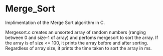 # Merge_Sort

Implimentation of the Merge Sort algorithm in C. 

Mergesort.c creates an unsorted array of random numbers (ranging between 0 and size-1 of array) and perfoms mergesort to sort the array. If the array is of size <= 100, it prints the array before and after sorting. Regardless of array size, it prints the time taken to sort the array in ms.
